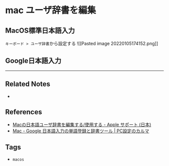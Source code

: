 # mac ユーザ辞書を編集
## MacOS標準日本語入力
`キーボード > ユーザ辞書`から設定する
![[Pasted image 20220105174152.png]]

## Google日本語入力



---
## Related Notes
- 

## References
- [Macの日本語ユーザ辞書を編集する/使用する - Apple サポート (日本)](https://support.apple.com/ja-jp/guide/japanese-input-method/jpim10228/mac)
- [Mac - Google 日本語入力の単語登録と辞書ツール | PC設定のカルマ](https://pc-karuma.net/mac-google-japanese-input-dictionary/)

## Tags
- `macos` 